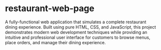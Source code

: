 # restaurant-web-page
A fully-functional web application that simulates a complete restaurant dining experience. Built using pure HTML, CSS, and JavaScript, this project demonstrates modern web development techniques while providing an intuitive and professional user interface for customers to browse menus, place orders, and manage their dining experience.
